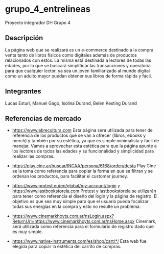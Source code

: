 # grupo_4_entrelineas
Proyecto integrador DH Grupo 4

## Descripción

La página web que se realizará es un e-commerce destinado a la compra venta tanto de  libros físicos como digitales además de productos relacionados con estos. La misma está destinada a lectores de todas las edades, por lo que se buscará simplificar las transacciones y operatoria para que cualquier lector, ya sea un joven familiarizado al mundo digital como un adulto mayor puedan obtener sus libros de forma rápida y fácil.


## Integrantes

Lucas Esturi,
Manuel Gago,
Isolina Durand,
Belén Kesting Durand

## Referencias de mercado
- https://www.abrecultura.com
Esta página sera utilizada para tener de referencia de los productos que se van a ofrecer (libros, ebooks y merch) y también por su estética, ya que es simple minimalista y fácil de manejar. Vamos a aprovechar esta estética para que la página apunte a los lectores de todos las edades y su funcionalidad y simplicidad para realizar las compras.
 
- https://play.cine.ar/buscar/INCAA/persona/6168/orden/desta
Play Cine se la toma como referencia para copiar la forma en que se filtran y se ordenan los productos, para facilitar el customer journey.
 
- https://www.protest.eu/en/global/my-account/login y https://www.lastbookstorela.com
Protest y lastbookstorela se utilizarán para tener como referencia el diseño del login y la página de registro. El objetivo es que sea muy simple para que el usuario pueda focalizar todas sus energías en la compra y esto no resulte un problema.
 
- https://www.cinemarkhoyts.com.ar/nsLogin.aspx?ReturnUrl=https://www.cinemarkhoyts.com.ar/nsHome.aspx
Cinemark, será utilizada como referencia para el formulario de registro dado que es muy simple.
 
- https://www.native-instruments.com/es/shop/cart/*/
Esta web fue elegida para copiar la estética del carrito de compras.
